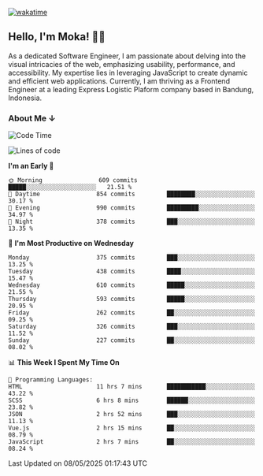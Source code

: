 [![wakatime](https://wakatime.com/badge/user/af9abd23-dba3-4dbe-973c-b045a9417a55.svg?style=social)](https://wakatime.com/@af9abd23-dba3-4dbe-973c-b045a9417a55)
## Hello, I'm Moka! 👋🏼


As a dedicated Software Engineer, I am passionate about delving into the visual intricacies of the web, emphasizing usability, performance, and accessibility. My expertise lies in leveraging JavaScript to create dynamic and efficient web applications. Currently, I am thriving as a Frontend Engineer at a leading Express Logistic Plaform company based in Bandung, Indonesia.

### About Me ↓

<!--START_SECTION:waka-->
![Code Time](http://img.shields.io/badge/Code%20Time-11%2C981%20hrs%204%20mins-blue)

![Lines of code](https://img.shields.io/badge/From%20Hello%20World%20I%27ve%20Written-5.1%20million%20lines%20of%20code-blue)

**I'm an Early 🐤** 

```text
🌞 Morning                609 commits         █████░░░░░░░░░░░░░░░░░░░░   21.51 % 
🌆 Daytime                854 commits         ████████░░░░░░░░░░░░░░░░░   30.17 % 
🌃 Evening                990 commits         █████████░░░░░░░░░░░░░░░░   34.97 % 
🌙 Night                  378 commits         ███░░░░░░░░░░░░░░░░░░░░░░   13.35 % 
```
📅 **I'm Most Productive on Wednesday** 

```text
Monday                   375 commits         ███░░░░░░░░░░░░░░░░░░░░░░   13.25 % 
Tuesday                  438 commits         ████░░░░░░░░░░░░░░░░░░░░░   15.47 % 
Wednesday                610 commits         █████░░░░░░░░░░░░░░░░░░░░   21.55 % 
Thursday                 593 commits         █████░░░░░░░░░░░░░░░░░░░░   20.95 % 
Friday                   262 commits         ██░░░░░░░░░░░░░░░░░░░░░░░   09.25 % 
Saturday                 326 commits         ███░░░░░░░░░░░░░░░░░░░░░░   11.52 % 
Sunday                   227 commits         ██░░░░░░░░░░░░░░░░░░░░░░░   08.02 % 
```


📊 **This Week I Spent My Time On** 

```text
💬 Programming Languages: 
HTML                     11 hrs 7 mins       ███████████░░░░░░░░░░░░░░   43.22 % 
SCSS                     6 hrs 8 mins        ██████░░░░░░░░░░░░░░░░░░░   23.82 % 
JSON                     2 hrs 52 mins       ███░░░░░░░░░░░░░░░░░░░░░░   11.13 % 
Vue.js                   2 hrs 15 mins       ██░░░░░░░░░░░░░░░░░░░░░░░   08.79 % 
JavaScript               2 hrs 7 mins        ██░░░░░░░░░░░░░░░░░░░░░░░   08.24 % 
```


 Last Updated on 08/05/2025 01:17:43 UTC
<!--END_SECTION:waka-->
